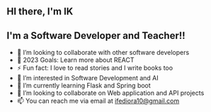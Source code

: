 HI there, I'm IK
-------------------------------------------------------------------------------------------------------------------------------
I'm a Software Developer and Teacher!!
-------------------------------------------------------------------------------------------------------------------------------
- 👯 I’m looking to collaborate with other software developers
- 🥅 2023 Goals: Learn more about REACT
- ⚡ Fun fact: I love to read stories and I write books too
- 👀 I’m interested in Software Development and AI
- 🌱 I’m currently learning Flask and Spring boot
- 💞️ I’m looking to collaborate on Web application and API projects
- 📫 You can reach me via email at ifediora10@gmail.com

<!---
ifediora10/ifediora10 is a ✨ special ✨ repository because its `README.md` (this file) appears on your GitHub profile.
You can click the Preview link to take a look at your changes.
--->
